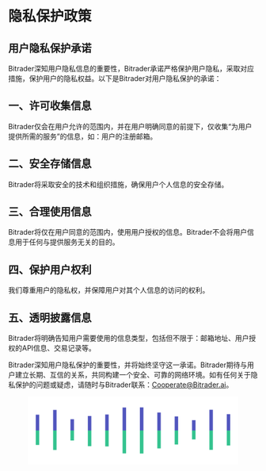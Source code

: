 # 隐私保护政策



## 用户隐私保护承诺

Bitrader深知用户隐私信息的重要性，Bitrader承诺严格保护用户隐私，采取对应措施，保护用户的隐私权益。以下是Bitrader对用户隐私保护的承诺：

## 一、许可收集信息

Bitrader仅会在用户允许的范围内，并在用户明确同意的前提下，仅收集“为用户提供所需的服务”的信息，如：用户的注册邮箱。

## 二、安全存储信息

Bitrader将采取安全的技术和组织措施，确保用户个人信息的安全存储。

## 三、合理使用信息

Bitrader将仅在用户同意的范围内，使用用户授权的信息。Bitrader不会将用户信息用于任何与提供服务无关的目的。

## 四、保护用户权利

我们尊重用户的隐私权，并保障用户对其个人信息的访问的权利。

## 五、透明披露信息

Bitrader将明确告知用户需要使用的信息类型，包括但不限于：邮箱地址、用户授权的API信息、交易记录等。

Bitrader深知用户隐私保护的重要性，并将始终坚守这一承诺。Bitrader期待与用户建立长期、互信的关系，共同构建一个安全、可靠的网络环境。如有任何关于隐私保护的问题或疑虑，请随时与Bitrader联系：Cooperate@Bitrader.ai。

<figure><img src="../.gitbook/assets/Pagination (2).png" alt=""><figcaption></figcaption></figure>
